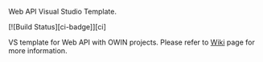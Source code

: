 Web API Visual Studio Template.

[![Build Status][ci-badge]][ci]

VS template for Web API with OWIN projects. 
Please refer to [Wiki](https://github.com/MirzaMerdovic/WebApiStartTemplate/wiki) page for more information.
